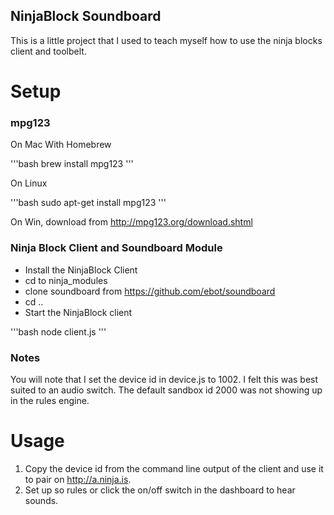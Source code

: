 NinjaBlock Soundboard
---------------------

This is a little project that I used to teach myself how to use the
ninja blocks client and toolbelt.

Setup
=====================

### mpg123 ###

On Mac With Homebrew

'''bash
brew install mpg123
'''

On Linux

'''bash
sudo apt-get install mpg123
'''

On Win, download from http://mpg123.org/download.shtml

### Ninja Block Client and Soundboard Module ###

* Install the NinjaBlock Client
* cd to ninja_modules
* clone soundboard from https://github.com/ebot/soundboard
* cd ..
* Start the NinjaBlock client

'''bash
node client.js
'''

### Notes ###

You will note that I set the device id in device.js to 1002. I felt this
was best suited to an audio switch. The default sandbox id 2000 was not
showing up in the rules engine.

Usage
=======================

1. Copy the device id from the command line output of the client and use it
   to pair on http://a.ninja.is.
2. Set up so rules or click the on/off switch in the dashboard to hear
   sounds.
